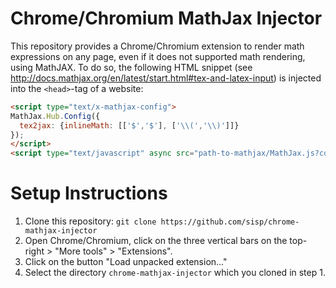 # Chrome/Chromium MathJax Injector
This repository provides a Chrome/Chromium extension to render math expressions on any page, even if it does not supported math rendering, using MathJAX. To do so, the following HTML snippet (see http://docs.mathjax.org/en/latest/start.html#tex-and-latex-input) is injected into the ``<head>``-tag of a website:
```html
<script type="text/x-mathjax-config">
MathJax.Hub.Config({
  tex2jax: {inlineMath: [['$','$'], ['\\(','\\)']]}
});
</script>
<script type="text/javascript" async src="path-to-mathjax/MathJax.js?config=TeX-AMS_CHTML"></script>
```

# Setup Instructions
1. Clone this repository: ``git clone https://github.com/sisp/chrome-mathjax-injector``
2. Open Chrome/Chromium, click on the three vertical bars on the top-right > "More tools" > "Extensions".
3. Click on the button "Load unpacked extension..."
4. Select the directory ``chrome-mathjax-injector`` which you cloned in step 1.
